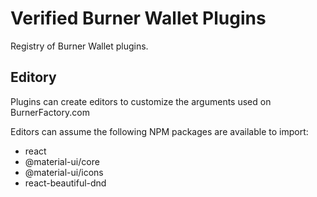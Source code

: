 # Verified Burner Wallet Plugins

Registry of Burner Wallet plugins.

## Editory

Plugins can create editors to customize the arguments used on BurnerFactory.com

Editors can assume the following NPM packages are available to import:

* react
* @material-ui/core
* @material-ui/icons
* react-beautiful-dnd
